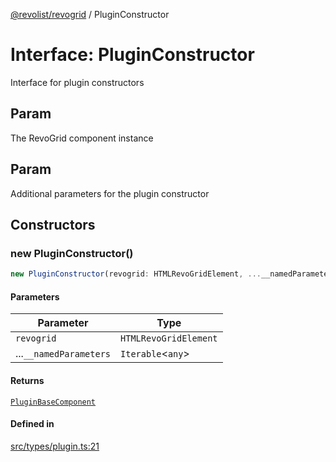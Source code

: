 [@revolist/revogrid](README.md) / PluginConstructor

# Interface: PluginConstructor

Interface for plugin constructors

## Param

The RevoGrid component instance

## Param

Additional parameters for the plugin constructor

## Constructors

### new PluginConstructor()

```ts
new PluginConstructor(revogrid: HTMLRevoGridElement, ...__namedParameters: Iterable<any>): PluginBaseComponent
```

#### Parameters

| Parameter | Type |
| ------ | ------ |
| `revogrid` | `HTMLRevoGridElement` |
| ...`__namedParameters` | `Iterable`\<`any`\> |

#### Returns

[`PluginBaseComponent`](Interface.PluginBaseComponent.md)

#### Defined in

[src/types/plugin.ts:21](https://github.com/revolist/revogrid/blob/0c3bb4ec80c81d5563060679540746537ed4be52/src/types/plugin.ts#L21)
